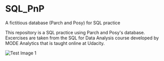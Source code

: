 # SQL_PnP
A fictitious database (Parch and Posy) for SQL practice

This repository is a SQL practice using Parch and Posy's database.  Excercises are taken from the SQL for Data Analysis course developed by MODE Analytics that is taught online at Udacity.


![Test Image 1](3DTest.png)
